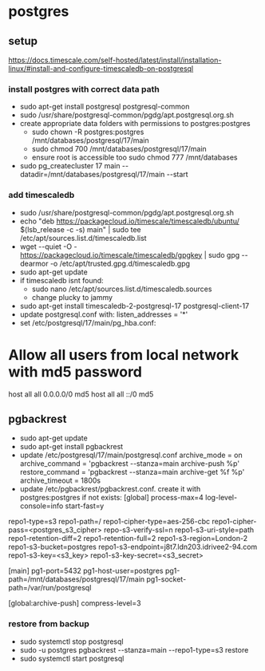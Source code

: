 # postgres

## setup
https://docs.timescale.com/self-hosted/latest/install/installation-linux/#install-and-configure-timescaledb-on-postgresql

### install postgres with correct data path
* sudo apt-get install postgresql postgresql-common 
* sudo /usr/share/postgresql-common/pgdg/apt.postgresql.org.sh
* create appropriate data folders with permissions to postgres:postgres
  * sudo chown -R postgres:postgres /mnt/databases/postgresql/17/main
  * sudo chmod 700 /mnt/databases/postgresql/17/main
  * ensure root is accessible too sudo chmod 777 /mnt/databases
* sudo pg_createcluster 17 main --datadir=/mnt/databases/postgresql/17/main --start

### add timescaledb
* sudo /usr/share/postgresql-common/pgdg/apt.postgresql.org.sh
* echo "deb https://packagecloud.io/timescale/timescaledb/ubuntu/ $(lsb_release -c -s) main" | sudo tee /etc/apt/sources.list.d/timescaledb.list
* wget --quiet -O - https://packagecloud.io/timescale/timescaledb/gpgkey | sudo gpg --dearmor -o /etc/apt/trusted.gpg.d/timescaledb.gpg
* sudo apt-get update
* if timescaledb isnt found:
  * sudo nano /etc/apt/sources.list.d/timescaledb.sources
  * change plucky to jammy
* sudo apt-get install timescaledb-2-postgresql-17 postgresql-client-17 
* update postgresql.conf with: listen_addresses = '*'
* set /etc/postgresql/17/main/pg_hba.conf:
# Allow all users from local network with md5 password
host    all             all              0.0.0.0/0                       md5
host    all             all              ::/0                            md5

## pgbackrest
 
* sudo apt-get update
* sudo apt-get install pgbackrest
* update /etc/postgresql/17/main/postgresql.conf
archive_mode = on
archive_command = 'pgbackrest --stanza=main archive-push %p'
restore_command = 'pgbackrest --stanza=main archive-get %f %p'
archive_timeout = 1800s
* update /etc/pgbackrest/pgbackrest.conf. create it with postgres:postgres if not exists:
[global]
process-max=4
log-level-console=info
start-fast=y

repo1-type=s3
repo1-path=/
repo1-cipher-type=aes-256-cbc
repo1-cipher-pass=<postgres_s3_cipher>
repo-s3-verify-ssl=n
repo1-s3-uri-style=path
repo1-retention-diff=2
repo1-retention-full=2
repo1-s3-region=London-2
repo1-s3-bucket=postgres
repo1-s3-endpoint=j8t7.ldn203.idrivee2-94.com
repo1-s3-key=<s3_key>
repo1-s3-key-secret=<s3_secret>

[main]
pg1-port=5432
pg1-host-user=postgres
pg1-path=/mnt/databases/postgresql/17/main
pg1-socket-path=/var/run/postgresql

[global:archive-push]
compress-level=3


### restore from backup
* sudo systemctl stop postgresql
* sudo -u postgres pgbackrest --stanza=main --repo1-type=s3 restore
* sudo systemctl start postgresql